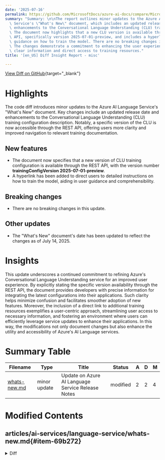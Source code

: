```yaml
---
date: '2025-07-16'
permalink: https://github.com/MicrosoftDocs/azure-ai-docs/compare/MicrosoftDocs:dbb4e58...MicrosoftDocs:ebd05f8
summary: "Summary: \n\nThe report outlines minor updates to the Azure AI Language\
  \ Service's \"What's New\" document, which includes an updated release date and\
  \ enhancements to the Conversational Language Understanding (CLU) training configuration.\
  \ The document now highlights that a new CLU version is available through the REST\
  \ API, specifically version 2025-07-01-preview, and includes a hyperlink for user\
  \ guidance on how to train the model. There are no breaking changes in this update.\
  \ The changes demonstrate a commitment to enhancing the user experience by providing\
  \ clear information and direct access to training resources."
title: '[en_US] Diff Insight Report - misc'

---
```


[View Diff on GitHub](https://github.com/MicrosoftDocs/azure-ai-docs/compare/MicrosoftDocs:dbb4e58...MicrosoftDocs:ebd05f8){target="_blank"}

# Highlights
The code diff introduces minor updates to the Azure AI Language Service's "What's New" document. Key changes include an updated release date and enhancements to the Conversational Language Understanding (CLU) training configuration description. Notably, a specific version of the CLU is now accessible through the REST API, offering users more clarity and improved navigation to relevant training documentation.

## New features
- The document now specifies that a new version of CLU training configuration is available through the REST API, with the version number **trainingConfigVersion 2025-07-01-preview**.
- A hyperlink has been added to direct users to detailed instructions on how to train the model, aiding in user guidance and comprehensibility.

## Breaking changes
- There are no breaking changes in this update.

## Other updates
- The "What's New" document's date has been updated to reflect the changes as of July 14, 2025.

# Insights
This update underscores a continued commitment to refining Azure's Conversational Language Understanding service for an improved user experience. By explicitly stating the specific version availability through the REST API, the document provides developers with precise information for integrating the latest configurations into their applications. Such clarity helps minimize confusion and facilitates smoother adoption of new features. Moreover, the inclusion of a direct link to additional training resources exemplifies a user-centric approach, streamlining user access to necessary information, and fostering an environment where users can efficiently leverage service updates to enhance their applications. In this way, the modifications not only document changes but also enhance the utility and accessibility of Azure's AI Language services.

# Summary Table
|  Filename  | Type |    Title    | Status | A  | D  | M  |
|------------|------|-------------|--------|----|----|----|
| [whats-new.md](#item-69b272) | minor update | Update on Azure AI Language Service Release Notes | modified | 2 | 2 | 4 | 


# Modified Contents
## articles/ai-services/language-service/whats-new.md{#item-69b272}

<details>
<summary>Diff</summary>
````diff
@@ -6,7 +6,7 @@ author: laujan
 manager: nitinme
 ms.service: azure-ai-language
 ms.topic: whats-new
-ms.date: 07/09/2025
+ms.date: 07/14/2025
 ms.author: lajanuar
 ---
 
@@ -16,7 +16,7 @@ Azure AI Language is updated on an ongoing basis. Bookmark this page to stay up
 
 ## June 2025
 
-* A new version of the Conversational Language Understanding (CLU) training configuration, aimed at minimizing overpredictions of the [None intent](conversational-language-understanding/concepts/none-intent.md)—particularly in multilingual contexts—is now supported in [REST API version 2025-15-05-preview](/rest/api/language/analyze-conversations/analyze-conversations?view=rest-language-2025-05-15-preview&preserve-view=true).
+* A new version of the Conversational Language Understanding (CLU) training configuration, aimed at minimizing overpredictions of the [None intent](conversational-language-understanding/concepts/none-intent.md)—particularly in multilingual contexts—is now available via the REST API using **trainingConfigVersion 2025-07-01-preview**. For more information, *see* [Train your model: request body data](conversational-language-understanding/how-to/train-model.md?tabs=rest-api#request-body).
 
 * The [Build your conversational agent](https://github.com/Azure-Samples/Azure-Language-OpenAI-Conversational-Agent-Accelerator) accelerator project is updated to include a new routing strategy—**TRIAGE_AGENT**. This strategy uses an agent hosted on Azure AI Foundry Agent Service. It utilizes Conversational Language Understanding (CLU) and Custom Question Answering (CQA) as tools to triage user intent for downstream agent routing. Additionally, these tools help deliver precise answers to specific questions. For more information, *see* [TechCommunity Blog Post](https://techcommunity.microsoft.com/blog/azure-ai-services-blog/announcing-azure-ai-language-new-features-to-accelerate-your-agent-development/4415216)
 
````
</details>

### Summary

```json
{
    "modification_type": "minor update",
    "modification_title": "Update on Azure AI Language Service Release Notes"
}
```

### Explanation
This modification involves minor updates to the "What's New" document for the Azure AI Language service. The primary changes include updating the date to July 14, 2025, and refining the description of the new version of the Conversational Language Understanding (CLU) training configuration. The updated content specifies that this version is now available via the REST API with the specific version number **trainingConfigVersion 2025-07-01-preview**, enhancing clarity for users referencing the training configuration. Additionally, a link to more detailed information on how to train the model has been added, guiding users to the relevant documentation. Overall, these changes reflect ongoing improvements and additional context for users to better understand the service updates.


